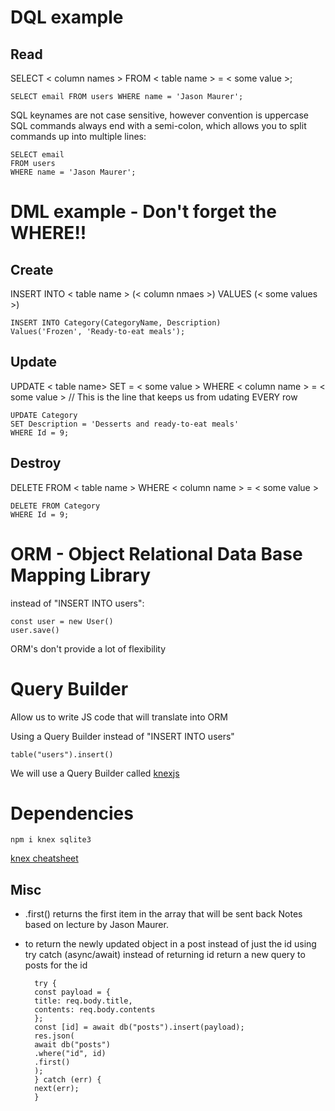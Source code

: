 # DQL example

## Read

SELECT < column names > FROM < table name > = < some value >;

    SELECT email FROM users WHERE name = 'Jason Maurer';

SQL keynames are not case sensitive, however convention is uppercase
SQL commands always end with a semi-colon, which allows you to split commands up into multiple lines:

    SELECT email
    FROM users
    WHERE name = 'Jason Maurer';

# DML example - Don't forget the WHERE!!

## Create

INSERT INTO < table name > (< column nmaes >)
VALUES (< some values >)

    INSERT INTO Category(CategoryName, Description)
    Values('Frozen', 'Ready-to-eat meals');

## Update

UPDATE < table name>
SET <column name> = < some value >
WHERE < column name > = < some value > // This is the line that keeps us from udating EVERY row

    UPDATE Category
    SET Description = 'Desserts and ready-to-eat meals'
    WHERE Id = 9;

## Destroy

DELETE FROM < table name >
WHERE < column name > = < some value >

    DELETE FROM Category
    WHERE Id = 9;

# ORM - Object Relational Data Base Mapping Library

instead of "INSERT INTO users":

    const user = new User()
    user.save()

ORM's don't provide a lot of flexibility

# Query Builder

Allow us to write JS code that will translate into ORM

Using a Query Builder instead of "INSERT INTO users"

    table("users").insert()

We will use a Query Builder called [knexjs]("http://knexjs.org/#Builder-del%20/%20delete")

# Dependencies

    npm i knex sqlite3

[knex cheatsheet](`https://devhints.io/knex`)

## Misc

- .first() returns the first item in the array that will be sent back
  Notes based on lecture by Jason Maurer.

- to return the newly updated object in a post instead of just the id using try catch (async/await) instead of returning id return a new query to posts for the id

        try {
        const payload = {
        title: req.body.title,
        contents: req.body.contents
        };
        const [id] = await db("posts").insert(payload);
        res.json(
        await db("posts")
        .where("id", id)
        .first()
        );
        } catch (err) {
        next(err);
        }

